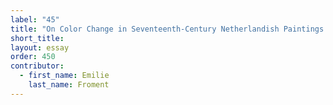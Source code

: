 ```yaml
---
label: "45"
title: "On Color Change in Seventeenth-Century Netherlandish Paintings after Wax-Resin Lining"
short_title:
layout: essay
order: 450
contributor:
  - first_name: Emilie
    last_name: Froment
---
```

